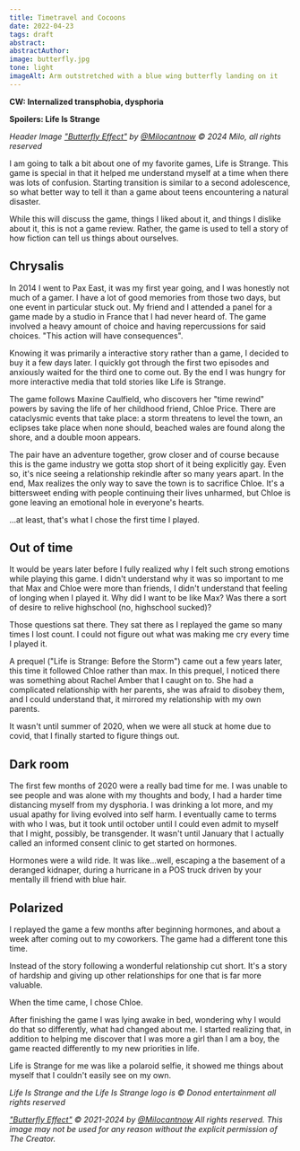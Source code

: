 ```yaml
---
title: Timetravel and Cocoons
date: 2022-04-23
tags: draft
abstract:
abstractAuthor: 
image: butterfly.jpg
tone: light
imageAlt: Arm outstretched with a blue wing butterfly landing on it
---
```


**CW: Internalized transphobia, dysphoria**

**Spoilers: Life Is Strange**

*Header Image <a href="https://twitter.com/Milocantnow/status/1397997639799652356">"Butterfly Effect"</a>*
*by <a rel="noopener noreferrer" target="_blank" href="https://twitter.com/Milocantnow">@Milocantnow</a> &copy;* 
*2024 Milo, all rights reserved*

I am going to talk a bit about one of my favorite games, Life is Strange. This game 
is special in that it helped me understand myself at a time when there was lots of confusion.
Starting transition is similar to a second adolescence, so what better way to tell it than 
a game about teens encountering a natural disaster.

While this will discuss
the game, things I liked about it, and things I dislike about it, this is not a game review.
Rather, the game is used to tell a story of how fiction can tell us things about ourselves.

## Chrysalis

In 2014 I went to Pax East, it was my first year going, 
and I was honestly not much of a gamer.
I have a lot of good memories from those two days, but one event in particular 
stuck out. My friend and I attended a panel for a game made by a studio in France
that I had never heard of. The game involved a 
heavy amount of choice and having repercussions for said choices. 
"This action will have consequences".

Knowing it was primarily a interactive story rather
than a game, I decided to buy it a few days later. I quickly got through the first
two episodes and anxiously waited for the third one to come out. By the end I 
was hungry for more interactive media that told stories like Life is Strange.

The game follows Maxine Caulfield, who discovers her "time rewind" powers by saving the 
life of her childhood friend, Chloe Price. There are cataclysmic events that take 
place: a storm threatens to level the town, an eclipses take 
place when none should, beached wales are found along the shore, and a double moon 
appears.

The pair have an adventure together, grow closer and of course because this
is the game industry we gotta stop short of it being explicitly gay. Even so, it's nice seeing 
a relationship rekindle after so many years apart. In the end, Max realizes the only way 
to save the town is to sacrifice Chloe. It's a bittersweet ending with people
continuing their lives unharmed, but Chloe is gone leaving an emotional hole
in everyone's hearts.

...at least, that's what I chose the first time I played.

## Out of time 

It would be years later before I fully realized why I felt such strong emotions while
playing this game. I didn't understand why it was so important to me that
Max and Chloe were more than friends, I didn't understand that feeling of longing
when I played it. Why did I want to be like Max? Was there a sort of desire to 
relive highschool (no, highschool sucked)?

Those questions sat there. They sat there as I replayed the game so many times I 
lost count. I could not figure out what was making me cry every time I played it.

A prequel ("Life is Strange: Before the Storm") came out a few years later,
this time it followed Chloe rather than max. In this prequel, I noticed there was 
something about Rachel Amber that I caught on to. She had a complicated relationship with her parents, 
she was afraid to disobey them, and I could understand that, it mirrored my
relationship with my own parents.

It wasn't until summer of 2020, when we were all stuck at home due to covid, that I 
finally started to figure things out.

## Dark room

The first few months of 2020 were a really bad time for me. I was unable to see people 
and was alone with my thoughts and body, I had a harder time distancing myself from my
dysphoria. I was drinking a lot more, and my usual apathy for living evolved into self harm. 
I eventually came to terms with who I was, but it took until october until I could even admit 
to myself that I might, possibly, be transgender. It wasn't until January that I actually called
an informed consent clinic to get started on hormones.

Hormones were a wild ride. It was like...well, escaping a the basement of a 
deranged kidnaper, during a hurricane in a POS truck driven by your mentally 
ill friend with blue hair.

## Polarized

I replayed the game a few months after beginning hormones, and about a week after 
coming out to my coworkers. The game had a different tone this time.

Instead of the story following a wonderful relationship cut short. It's a 
story of hardship and giving up other relationships for one that is far more valuable.

When the time came, I chose Chloe. 

After finishing the game I was lying awake in bed, wondering why I would do 
that so differently, what had changed about me. I started realizing that, in
addition to helping me discover that I was more a girl than I am a boy, the 
game reacted differently to my new priorities in life.

Life is Strange for me was like a polaroid selfie, it showed me things about myself 
that I couldn't easily see on my own.

*Life Is Strange and the Life Is Strange logo is &copy; Donod entertainment all rights reserved*

*<a href="https://twitter.com/Milocantnow/status/1397997639799652356">"Butterfly Effect"</a>*
*&copy; 2021-2024 by* 
*<a rel="noopener noreferrer" target="_blank" href="https://twitter.com/Milocantnow">@Milocantnow</a> All rights reserved.*
*This image may not be used for any reason without the explicit permission of The Creator.*
